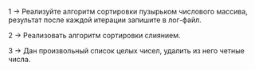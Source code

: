 1 -> Реализуйте алгоритм сортировки пузырьком числового массива, результат после каждой итерации запишите в лог-файл.

2 -> Реализовать алгоритм сортировки слиянием.

3 -> Дан произвольный список целых чисел, удалить из него четные числа.